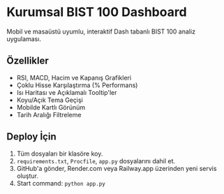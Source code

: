 # Kurumsal BIST 100 Dashboard

Mobil ve masaüstü uyumlu, interaktif Dash tabanlı BIST 100 analiz uygulaması.

## Özellikler
- RSI, MACD, Hacim ve Kapanış Grafikleri
- Çoklu Hisse Karşılaştırma (% Performans)
- Isı Haritası ve Açıklamalı Tooltip'ler
- Koyu/Açık Tema Geçişi
- Mobilde Kartlı Görünüm
- Tarih Aralığı Filtreleme

## Deploy İçin
1. Tüm dosyaları bir klasöre koy.
2. `requirements.txt`, `Procfile`, `app.py` dosyalarını dahil et.
3. GitHub'a gönder, Render.com veya Railway.app üzerinden yeni servis oluştur.
4. Start command: `python app.py`
